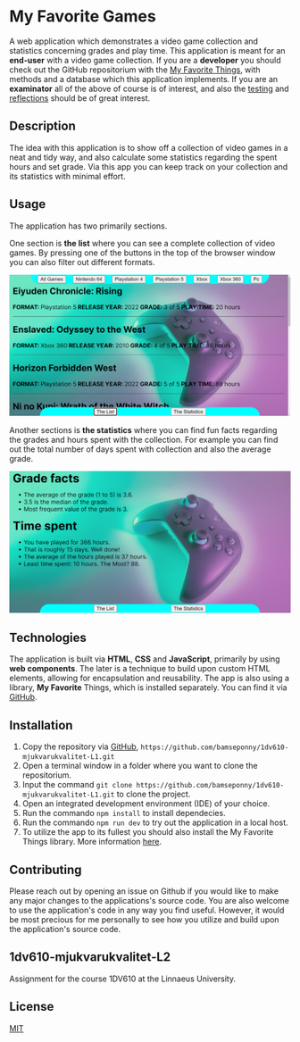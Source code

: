 # My Favorite Games

A web application which demonstrates a video game collection and statistics concerning grades and play time.
This application is meant for an **end-user** with a video game collection. If you are a **developer** you should check out the GitHub repositorium with the [My Favorite Things](https://github.com/bamseponny/1dv610-mjukvarukvalitet-L1), with methods and a database which this application implements. If you are an **examinator** all of the above of course is of interest, and also the [testing](README.md) and [reflections](reflektion.md) should be of great interest.

## Description

The idea with this application is to show off a collection of video games in a neat and tidy way, and also calculate some statistics regarding the spent hours and set grade. Via this app you can keep track on your collection and its statistics with minimal effort.

## Usage

The application has two primarily sections. 

One section is **the list** where you can see a complete collection of video games. By pressing one of the buttons in the top of the browser window you can also filter out different formats.

![the list](img/the-list.jpg)

Another sections is **the statistics** where you can find fun facts regarding the grades and hours spent with the collection. For example you can find out the total number of days spent with collection and also the average grade.

![the statistics](img/the-statistics.jpg)

## Technologies
The application is built via **HTML**, **CSS** and **JavaScript**, primarily by using **web components**. The later is a technique to build upon custom HTML elements, allowing for encapsulation and reusability. The app is also using a library, **My Favorite** Things, which is installed separately. You can find it via [GitHub](https://github.com/bamseponny/1dv610-mjukvarukvalitet-L1).

## Installation

1. Copy the repository via [GitHub](https://github.com/bamseponny/1dv610-mjukvarukvalitet-L2), `https://github.com/bamseponny/1dv610-mjukvarukvalitet-L1.git`
2. Open a terminal window in a folder where you want to clone the repositorium.
3. Input the command `git clone https://github.com/bamseponny/1dv610-mjukvarukvalitet-L1.git` to clone the project.
4. Open an integrated development environment (IDE) of your choice.
5. Run the commando `npm install` to install dependecies.
6. Run the commando `npm run dev` to try out the application in a local host.
7. To utilize the app to its fullest you should also install the My Favorite Things library. More information [here](https://github.com/bamseponny/1dv610-mjukvarukvalitet-L1).

## Contributing

Please reach out by opening an issue on Github if you would like to make any major changes to the applications's source code. You are also welcome to use the application's code in any way you find useful. However, it would be most precious for me personally to see how you utilize and build upon the application's source code.

## 1dv610-mjukvarukvalitet-L2

Assignment for the course 1DV610 at the Linnaeus University.

## License

[MIT](https://choosealicense.com/licenses/mit/)